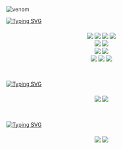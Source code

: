![venom](https://capsule-render.vercel.app/api?type=venom&height=200&text=welcome%20to%20Jmg%20github&fontSize=70&color=0:f0f0f0,100:5ec7d0&stroke=5ec7d0)

[![Typing SVG](https://readme-typing-svg.demolab.com/?lines=👨‍💻+Technology;👨‍💻+기술&color=5ec7d0&center=true&width=800px&size=40&height=80px)](https://git.io/typing-svg)

<h3 align="center">
<img src="https://img.shields.io/badge/Java-fff.svg?style=for-the-badge&logo=Java&logoColor=fff" />
  <img src="https://img.shields.io/badge/html5-E34F26.svg?style=for-the-badge&logo=html5&logoColor=white" />
  <img src="https://img.shields.io/badge/css3-1572B6.svg?style=for-the-badge&logo=css3&logoColor=white" />

  <img src="https://img.shields.io/badge/JavaScript-F7DF1E.svg?style=for-the-badge&logo=JavaScript&logoColor=white" />

<br>

  <img src="https://img.shields.io/badge/gradle-02303A.svg?style=for-the-badge&logo=gradle&logoColor=white" />
  <img src="https://img.shields.io/badge/mysql-4479A1.svg?style=for-the-badge&logo=mysql&logoColor=white" />

<br>

  <img src="https://img.shields.io/badge/springboot-6DB33F.svg?style=for-the-badge&logo=springboot&logoColor=white" />
  <img src="https://img.shields.io/badge/spring data JPA-6DB33F.svg?style=for-the-badge&logo=spring data JPA&logoColor=white" />

<br>

  <img src="https://img.shields.io/badge/thymeleaf-005F0F.svg?style=for-the-badge&logo=thymeleaf&logoColor=white" />
  <img src="https://img.shields.io/badge/jquery-0769AD.svg?style=for-the-badge&logo=jquery&logoColor=white" /> 
  <img src="https://img.shields.io/badge/komoran-000000.svg?style=for-the-badge&logo=komoran&logoColor=white" /> 
</h3>

<br>

[![Typing SVG](https://readme-typing-svg.demolab.com/?lines=💻+Tools;💻+개발도구&color=5ec7d0&center=true&width=800px&size=40&height=80px)](https://git.io/typing-svg)

<h3 align="center">
<img src="https://img.shields.io/badge/intellij IDEA-000000.svg?style=for-the-badge&logo=intellij IDEA&logoColor=white" />
<img src="https://img.shields.io/badge/visualstudio-0075c6.svg?style=for-the-badge&logo=visualstudio&logoColor=white" />
</h3>

<br>

[![Typing SVG](https://readme-typing-svg.demolab.com/?lines=💾+API;💾+API&color=5ec7d0&center=true&width=800px&size=40&height=80px)](https://git.io/typing-svg)


<h3 align="center">
<img src="https://img.shields.io/badge/kakaoMap-FFCD00.svg?style=for-the-badge&logo=kakaoMap&logoColor=white" /> 
  <img src="https://img.shields.io/badge/openweather-ea6e4b.svg?style=for-the-badge&logo=openweather&logoColor=white" /> 
</h3>